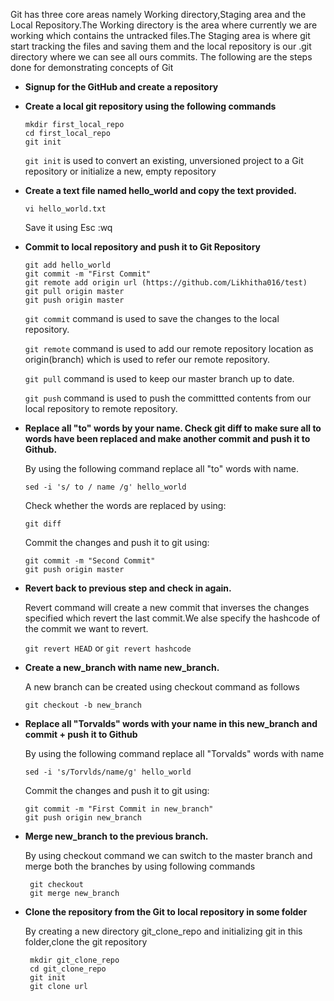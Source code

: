   Git has three core areas namely Working directory,Staging area and the Local Repository.The Working directory is the area where currently we are working which contains the untracked files.The Staging area is where git start tracking the files and saving them and the local repository is our .git directory where we can see all ours commits.
  The following are the steps done for demonstrating concepts of Git      
  
* **Signup for the GitHub and create a repository**

* **Create a local git repository using the following commands**

   ```
  mkdir first_local_repo
  cd first_local_repo
  git init
  ```
  `git init` is used to convert an existing, unversioned project to a Git repository or initialize a new, empty repository
  
* **Create a text file named hello_world and copy the text provided.**

  `vi hello_world.txt` 
  
   Save it using Esc :wq
   
* **Commit to local repository and push it to Git Repository**
   ```
  git add hello_world
  git commit -m "First Commit"
  git remote add origin url (https://github.com/Likhitha016/test)
  git pull origin master
  git push origin master
  ```
  `git commit` command is used to save the changes to the local repository.
  
  `git remote` command is used to add our remote repository location as origin(branch) which is used to refer our remote repository.
  
  `git pull` command is used to keep our master branch up to date.
  
  `git push` command is used to push the committted contents from our local repository to remote repository.
  
* **Replace all "to" words by your name. Check git diff to make sure all to words have been replaced and make another commit and push it to Github.**

  By using the following command replace all "to" words with name.
  
  `sed -i 's/ to / name /g' hello_world`
  
  Check whether the words are replaced by using:
  
   `git diff`
   
  Commit the changes and push it to git using:
    ```
    git commit -m "Second Commit" 
    git push origin master
    ```
    
* **Revert back to previous step and check in again.**

   Revert command will create a new commit that inverses the changes specified which revert the last commit.We alse specify the hashcode of the commit we want to revert.
   
   `git revert HEAD` or `git revert hashcode`
   
* **Create a new_branch with name new_branch.**

  A new branch can be created using checkout command as follows
  
    `git checkout -b new_branch`
    
* **Replace all "Torvalds" words with your name in this new_branch and commit + push it to Github**

  By using the following command replace all "Torvalds" words with name
  
  `sed -i 's/Torvlds/name/g' hello_world`
  
  Commit the changes and push it to git using:
  
    ```
    git commit -m "First Commit in new_branch" 
    git push origin new_branch
    ```
* **Merge new_branch to the previous branch.**

  By using checkout command we can switch to the master branch and merge both the branches by using following commands
    ```
     git checkout
     git merge new_branch
    ```
    
* **Clone the repository from the Git to local repository in some folder**

  By creating a new directory git_clone_repo and initializing git in this folder,clone the git repository
    ```
     mkdir git_clone_repo
     cd git_clone_repo
     git init
     git clone url
     ```
  
   
   

  
  


 
  

